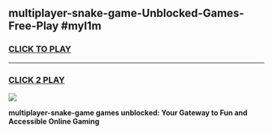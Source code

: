 
## multiplayer-snake-game-Unblocked-Games-Free-Play #myl1m
<h3>
<a href="https://us.freeplayer.one?title=multiplayer-snake-game&ref=9M">CLICK TO PLAY</a></h3>
<hr>

<h3>
<a href="https://us.freeplayer.one?title=multiplayer-snake-game&ref=9M">CLICK 2 PLAY</a>
  
</h3>

<a href="https://us.freeplayer.one?title=multiplayer-snake-game&ref=9M"><img src="https://clearcache.store/games.png"></a>


**multiplayer-snake-game games unblocked: Your Gateway to Fun and Accessible Online Gaming**
